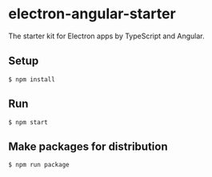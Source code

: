 # electron-angular-starter

The starter kit for Electron apps by TypeScript and Angular.

## Setup

```
$ npm install
```

## Run

```
$ npm start
```

## Make packages for distribution

```
$ npm run package
```
